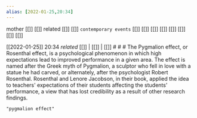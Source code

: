 ```yaml
---
alias: [2022-01-25,20:34]
---
```

 mother [[]] [[]]
 related [[]] [[]]
 `contemporary events` [[]] [[]] [[]] [[]] [[]] [[]] [[]] [[]]

[[2022-01-25]] 20:34 _related_ [[]] | [[]] | [[]] # # #
The Pygmalion effect, or Rosenthal effect, is a psychological phenomenon in which high expectations lead to improved performance in a given area. 
The effect is named after the Greek myth of Pygmalion, a sculptor who fell in love with a statue he had carved, or alternately, after the psychologist Robert Rosenthal.
Rosenthal and Lenore Jacobson, in their book, applied the idea to teachers' expectations of their students affecting the students' performance, a view that has lost credibility as a result of other research findings.
```query
"pygmalion effect"
```